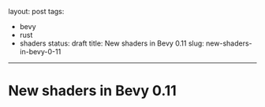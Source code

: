 layout: post
tags:
- bevy
- rust
- shaders
status: draft
title: New shaders in Bevy 0.11
slug: new-shaders-in-bevy-0-11

---        

# New shaders in Bevy 0.11